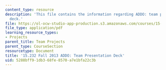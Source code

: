 ```yaml
---
content_type: resource
description: 'This file contains the information regarding ADDO: team presentation
  deck.'
file: https://ol-ocw-studio-app-production.s3.amazonaws.com/courses/15-232-business-model-innovation-global-health-in-frontier-markets-fall-2013/5288bff91db368fe8570a7e1bfa22c3b_MIT15_232F13_t1_presentatn.pdf
file_type: application/pdf
learning_resource_types:
- Projects
parent_title: Team Projects
parent_type: CourseSection
resourcetype: Document
title: '15.232 Fall 2013 ADDO: Team Presentation Deck'
uid: 5288bff9-1db3-68fe-8570-a7e1bfa22c3b
---
```

